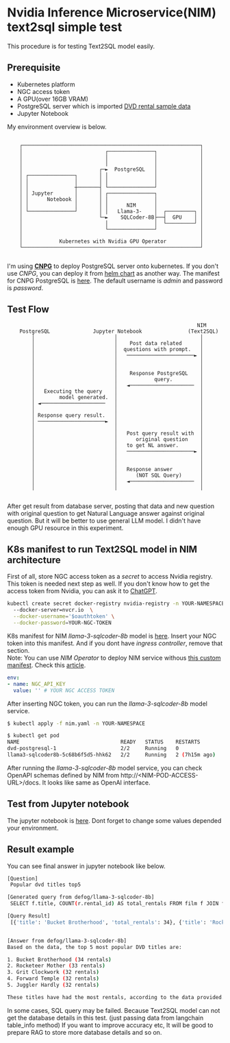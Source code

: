 # Nvidia Inference Microservice(NIM) text2sql simple test
This procedure is for testing Text2SQL model easily.

## Prerequisite
- Kubernetes platform
- NGC access token
- A GPU(over 16GB VRAM)
- PostgreSQL server which is imported [DVD rental sample data](https://neon.tech/postgresql/postgresql-getting-started/postgresql-sample-database)
- Jupyter Notebook

My environment overview is below.

```
                                                                     
    ┌──────────────────────────────────────────────────────────┐     
    │                           ┌───────────────┐              │     
    │                           │               │              │     
    │                           │               │              │     
    │                         ┌─►  PostgreSQL   │              │     
    │ ┌───────────────┐       │ │               │              │     
    │ │               │       │ │               │              │     
    │ │               ┼───────┤ └───────────────┘              │     
    │ │ Jupyter       │       │ ┌───────────────┐              │     
    │ │      Notebook │       │ │               │              │     
    │ │               │       │ │      NIM      │              │     
    │ └───────────────┘       │ │   Llama-3-    │  ┌─────────┐ │     
    │                         └─►    SQLCoder-8B├──┤  GPU    │ │     
    │                           │               │  └─────────┘ │     
    │                           └───────────────┘              │     
    │                                                          │     
    │            Kubernetes with Nvidia GPU Operator           │     
    └──────────────────────────────────────────────────────────┘     
                                                              
```

I'm using **[CNPG](https://cloudnative-pg.io/docs/)** to deploy PostgreSQL server onto kubernetes.
If you don't use *CNPG*, you can deploy it from [helm chart](https://artifacthub.io/packages/helm/bitnami/postgresql) as another way. 
The manifest for CNPG PostgreSQL is [here](postgresql.yaml). The default username is *admin* and password is *password*. 

## Test Flow

```                                                              
                                                              NIM     
    PostgreSQL              Jupyter Notebook               (Text2SQL) 
        │                          │                           │      
        │                          │    Post data related      │      
        │                          │  questions with prompt.   │      
        │                          │   ──────────────────────► │      
        │                          │                           │     
        │                          │                           │      
        │                          │    Response PostgreSQL    │      
        │                          │            query.         │      
        │                          │   ◄─────────────────────  │      
        │   Executing the query    │                           │      
        │        model generated.  │                           │      
        │ ◄─────────────────────   │                           │      
        │                          │                           │      
        │ Response query result.   │                           │      
        │ ──────────────────────►  │                           │      
        │                          │                           │      
        │                          │   Post query result with  │      
        │                          │      original question    │      
        │                          │   to get NL answer.       │      
        │                          │   ──────────────────────► │      
        │                          │                           │      
        │                          │                           │      
        │                          │   Response answer         │      
        │                          │      (NOT SQL Query)      │      
        │                          │   ◄─────────────────────  │      
        │                          │                           │      
                                                                     
```

After get result from database server, posting that data and new question with original question to get Natural Language answer against original question.
But it will be better to use general LLM model. I didn't have enough GPU resource in this experiment.

## K8s manifest to run Text2SQL model in NIM architecture
First of all, store NGC access token as a *secret* to access Nvidia registry.
This token is needed next step as well.
If you don't know how to get the access token from Nvidia, you can ask it to [ChatGPT](https://chatgpt.com/?q=How%20to%20get%20an%20access%20token%20for%20Nvidia%20NGC%20container%20registry).

```bash
kubectl create secret docker-registry nvidia-registry -n YOUR-NAMESPACE\ 
  --docker-server=nvcr.io  \
  --docker-username='$oauthtoken' \
  --docker-password=YOUR-NGC-TOKEN
```

K8s manifest for NIM *llama-3-sqlcoder-8b* model is [here](nim.yaml).
Insert your NGC token into this manifest.
And if you dont have *ingress controller*, remove that section.  
Note: You can use *NIM Operator* to deploy NIM service withous [this custom manifest](nim.yaml). Check this [article](../../operator). 

```yaml
env:
- name: NGC_API_KEY
  value: '' # YOUR NGC ACCESS TOKEN
```

After inserting NGC token, you can run the *llama-3-sqlcoder-8b* model service.

```bash
$ kubectl apply -f nim.yaml -n YOUR-NAMESPACE

$ kubectl get pod
NAME                                 READY   STATUS    RESTARTS        AGE
dvd-postgresql-1                     2/2     Running   0               5h30m
llama3-sqlcoder8b-5c68b6f5d5-hhk62   2/2     Running   2 (7h15m ago)   7h16m
```

After running the *llama-3-sqlcoder-8b* model service, you can check OpenAPI schemas defined by NIM from http://\<NIM-POD-ACCESS-URL\>/docs. It looks like same as OpenAI interface.

## Test from Jupyter notebook
The jupyter notebook is [here](test2sql_dvdrental_simple_test.ipynb).
Dont forget to change some values depended your environment.

## Result example
You can see final answer in jupyter notebook like below.

```bash
[Question]
 Popular dvd titles top5

[Generated query from defog/llama-3-sqlcoder-8b]
 SELECT f.title, COUNT(r.rental_id) AS total_rentals FROM film f JOIN film_category fc ON f.film_id = fc.film_id JOIN category c ON fc.category_id = c.category_id JOIN inventory i ON f.film_id = i.film_id JOIN rental r ON i.inventory_id = r.inventory_id GROUP BY f.title ORDER BY total_rentals DESC LIMIT 5;

[Query Result]
 [{'title': 'Bucket Brotherhood', 'total_rentals': 34}, {'title': 'Rocketeer Mother', 'total_rentals': 33}, {'title': 'Grit Clockwork', 'total_rentals': 32}, {'title': 'Forward Temple', 'total_rentals': 32}, {'title': 'Juggler Hardly', 'total_rentals': 32}]


[Answer from defog/llama-3-sqlcoder-8b]
Based on the data, the top 5 most popular DVD titles are:

1. Bucket Brotherhood (34 rentals)
2. Rocketeer Mother (33 rentals)
3. Grit Clockwork (32 rentals)
4. Forward Temple (32 rentals)
5. Juggler Hardly (32 rentals)

These titles have had the most rentals, according to the data provided.
```

In some cases, SQL query may be failed.
Because Text2SQL model can not get the database details in this test. (just passing data from langchain table_info method)
If you want to improve accuracy etc, It will be good to prepare RAG to store more database details and so on.